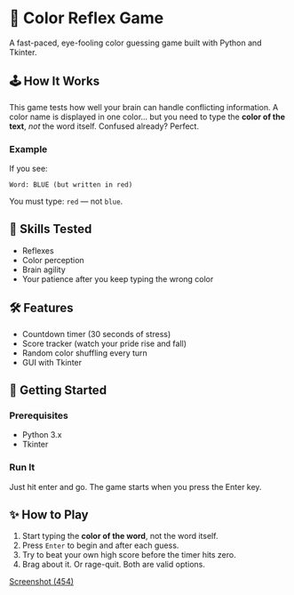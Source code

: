 # 🎨 Color Reflex Game

A fast-paced, eye-fooling color guessing game built with Python and Tkinter. 

## 🕹️ How It Works

This game tests how well your brain can handle conflicting information. A color name is displayed in one color... but you need to type the **color of the text**, *not* the word itself. Confused already? Perfect.

### Example

If you see:

```
Word: BLUE (but written in red)
```

You must type: `red` — not `blue`.

## 🧠 Skills Tested

- Reflexes
- Color perception
- Brain agility
- Your patience after you keep typing the wrong color

## 🛠️ Features

- Countdown timer (30 seconds of stress)
- Score tracker (watch your pride rise and fall)
- Random color shuffling every turn
- GUI with Tkinter

## 🚀 Getting Started

### Prerequisites

- Python 3.x  
- Tkinter 

### Run It

Just hit enter and go. The game starts when you press the Enter key.

## ✨ How to Play

1. Start typing the **color of the word**, not the word itself.
2. Press `Enter` to begin and after each guess.
3. Try to beat your own high score before the timer hits zero.
4. Brag about it. Or rage-quit. Both are valid options.

[Screenshot (454)](https://github.com/user-attachments/assets/23828960-4c1a-47c6-beef-74aa03839b44)


